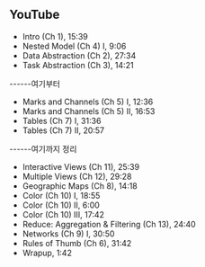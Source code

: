 ## YouTube
* Intro (Ch 1), 15:39
* Nested Model (Ch 4) I, 9:06
* Data Abstraction (Ch 2), 27:34
* Task Abstraction (Ch 3), 14:21

------여기부터
* Marks and Channels (Ch 5) I, 12:36
* Marks and Channels (Ch 5) II, 16:53
* Tables (Ch 7) I, 31:36
* Tables (Ch 7) II, 20:57

------여기까지 정리

* Interactive Views (Ch 11), 25:39
* Multiple Views (Ch 12), 29:28
* Geographic Maps (Ch 8), 14:18
* Color (Ch 10) I, 18:55
* Color (Ch 10) II, 6:00
* Color (Ch 10) III, 17:42
* Reduce: Aggregation & Filtering (Ch 13), 24:40
* Networks (Ch 9) I, 30:50
* Rules of Thumb (Ch 6), 31:42
* Wrapup, 1:42